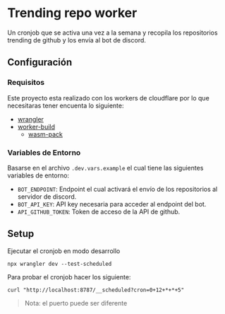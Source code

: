 # Trending repo worker
Un cronjob que se activa una vez a la semana y recopila los repositorios trending de github y los envía al 
bot de discord.

## Configuración

### Requisitos
Este proyecto esta realizado con los workers de cloudflare por lo que necesitaras tener encuenta lo siguiente:

- [wrangler](https://developers.cloudflare.com/workers/wrangler/install-and-update/)
- [worker-build](https://crates.io/crates/worker-build)
    - [wasm-pack](https://rustwasm.github.io/wasm-pack/)

### Variables de Entorno
Basarse en el archivo `.dev.vars.example` el cual tiene las siguientes variables de entorno:

- `BOT_ENDPOINT`: Endpoint el cual activará el envío de los repositorios al servidor de discord.
- `BOT_API_KEY`: API key necesaria para acceder al endpoint del bot.
- `API_GITHUB_TOKEN`: Token de acceso de la API de github. 

## Setup
Ejecutar el cronjob en modo desarrollo
```shell
npx wrangler dev --test-scheduled
```

Para probar el cronjob hacer los siguiente:

```shell
curl "http://localhost:8787/__scheduled?cron=0+12+*+*+5"
```

> Nota: el puerto puede ser diferente